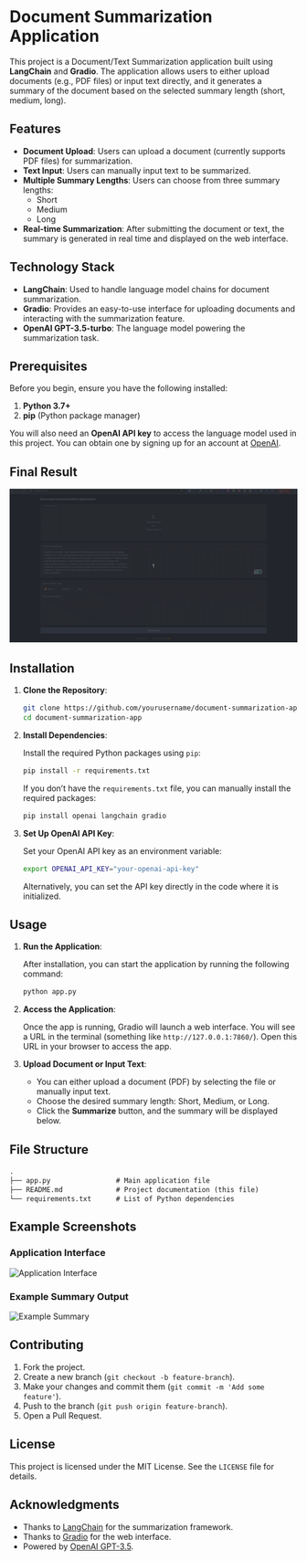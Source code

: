 # Document Summarization Application

This project is a Document/Text Summarization application built using **LangChain** and **Gradio**. The application allows users to either upload documents (e.g., PDF files) or input text directly, and it generates a summary of the document based on the selected summary length (short, medium, long).

## Features
- **Document Upload**: Users can upload a document (currently supports PDF files) for summarization.
- **Text Input**: Users can manually input text to be summarized.
- **Multiple Summary Lengths**: Users can choose from three summary lengths:
  - Short
  - Medium
  - Long
- **Real-time Summarization**: After submitting the document or text, the summary is generated in real time and displayed on the web interface.

## Technology Stack

- **LangChain**: Used to handle language model chains for document summarization.
- **Gradio**: Provides an easy-to-use interface for uploading documents and interacting with the summarization feature.
- **OpenAI GPT-3.5-turbo**: The language model powering the summarization task.

## Prerequisites

Before you begin, ensure you have the following installed:

1. **Python 3.7+**
2. **pip** (Python package manager)

You will also need an **OpenAI API key** to access the language model used in this project. You can obtain one by signing up for an account at [OpenAI](https://platform.openai.com/).

## Final Result
![](demo_1.gif)

## Installation

1. **Clone the Repository**:

   ```bash
   git clone https://github.com/yourusername/document-summarization-app.git
   cd document-summarization-app
   ```

2. **Install Dependencies**:

   Install the required Python packages using `pip`:

   ```bash
   pip install -r requirements.txt
   ```

   If you don’t have the `requirements.txt` file, you can manually install the required packages:

   ```bash
   pip install openai langchain gradio
   ```

3. **Set Up OpenAI API Key**:

   Set your OpenAI API key as an environment variable:

   ```bash
   export OPENAI_API_KEY="your-openai-api-key"
   ```

   Alternatively, you can set the API key directly in the code where it is initialized.

## Usage

1. **Run the Application**:

   After installation, you can start the application by running the following command:

   ```bash
   python app.py
   ```

2. **Access the Application**:

   Once the app is running, Gradio will launch a web interface. You will see a URL in the terminal (something like `http://127.0.0.1:7860/`). Open this URL in your browser to access the app.

3. **Upload Document or Input Text**:

   - You can either upload a document (PDF) by selecting the file or manually input text.
   - Choose the desired summary length: Short, Medium, or Long.
   - Click the **Summarize** button, and the summary will be displayed below.

## File Structure

```
.
├── app.py                # Main application file
├── README.md             # Project documentation (this file)
└── requirements.txt      # List of Python dependencies
```

## Example Screenshots

### Application Interface
![Application Interface](screenshots/app_interface.png)

### Example Summary Output
![Example Summary](screenshots/example_summary.png)

## Contributing

1. Fork the project.
2. Create a new branch (`git checkout -b feature-branch`).
3. Make your changes and commit them (`git commit -m 'Add some feature'`).
4. Push to the branch (`git push origin feature-branch`).
5. Open a Pull Request.

## License

This project is licensed under the MIT License. See the `LICENSE` file for details.

## Acknowledgments

- Thanks to [LangChain](https://langchain.com/) for the summarization framework.
- Thanks to [Gradio](https://gradio.app/) for the web interface.
- Powered by [OpenAI GPT-3.5](https://openai.com/).



